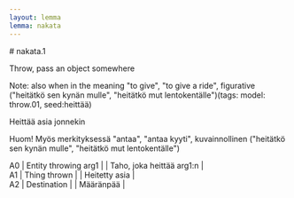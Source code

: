 ```yaml
---
layout: lemma
lemma: nakata
---
```


<div class="sense">
# <span class="sensename">nakata.1</span>

<span class="description">Throw, pass an object somewhere</span>

Note: also when in the meaning "to give", "to give a ride", figurative ("heitätkö sen kynän mulle", "heitätkö mut lentokentälle")(tags: model: throw.01, seed:heittää)

<span class="description">Heittää asia jonnekin</span>

Huom! Myös merkityksessä "antaa", "antaa kyyti", kuvainnollinen ("heitätkö sen kynän mulle", "heitätkö mut lentokentälle")

A0 | Entity throwing arg1 |   | Taho, joka heittää arg1:n |  
A1 | Thing thrown |   | Heitetty asia |  
A2 | Destination |   | Määränpää |  

</div>

